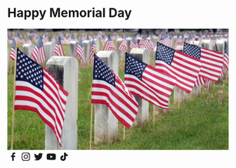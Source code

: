 <h1>Happy Memorial Day</h1>
  <a href=><img src="images/memorialday.jpg" class="center"></a>
<div class="bottomnav">
<a href="https://www.facebook.com/terminatevader" target="_blank" rel="noopener noreferrer"><span class="spr_icon icon "><svg xmlns="http://www.w3.org/2000/svg" width="25" height="25" viewBox="0 0 24 24" fill="currentColor" stroke="currentColor" stroke-width="0" stroke-linecap="round" stroke-linejoin="round"><path d="M13.897 20.9969V12.8009H16.662L17.073 9.59191H13.897V7.54791C13.897 6.62191 14.155 5.98791 15.484 5.98791H17.168V3.12691C16.349 3.03891 15.525 2.99691 14.701 2.99991C12.257 2.99991 10.579 4.49191 10.579 7.23091V9.58591H7.83197V12.7949H10.585V20.9969H13.897Z"></path></svg></span></a>
<a href="https://www.instagram.com/terminatevader" target="_blank" rel="noopener noreferrer"><span class="spr_icon icon "><svg xmlns="http://www.w3.org/2000/svg" width="25" height="25" viewBox="0 0 24 24" fill="currentColor" stroke="currentColor" stroke-width="0" stroke-linecap="round" stroke-linejoin="round"><path d="M12.499 7.37695C9.94498 7.37695 7.87598 9.44695 7.87598 12C7.87598 14.554 9.94498 16.624 12.499 16.624C15.051 16.624 17.122 14.554 17.122 12C17.122 9.44695 15.051 7.37695 12.499 7.37695ZM12.499 15.004C10.84 15.004 9.49498 13.659 9.49498 12.001C9.49498 10.342 10.84 8.99795 12.499 8.99795C14.158 8.99795 15.501 10.342 15.501 12.001C15.501 13.659 14.158 15.004 12.499 15.004Z"></path><path d="M17.306 8.28491C17.9014 8.28491 18.384 7.80227 18.384 7.20691C18.384 6.61154 17.9014 6.12891 17.306 6.12891C16.7107 6.12891 16.228 6.61154 16.228 7.20691C16.228 7.80227 16.7107 8.28491 17.306 8.28491Z"></path><path d="M21.033 6.11088C20.564 4.90188 19.609 3.94588 18.4 3.47888C17.701 3.21588 16.962 3.07488 16.214 3.05888C15.251 3.01688 14.946 3.00488 12.504 3.00488C10.062 3.00488 9.74901 3.00488 8.79401 3.05888C8.04801 3.07388 7.30901 3.21488 6.61001 3.47888C5.40001 3.94588 4.44501 4.90188 3.97701 6.11088C3.71401 6.81088 3.57301 7.54888 3.55801 8.29688C3.51501 9.25888 3.50201 9.56388 3.50201 12.0069C3.50201 14.4489 3.50201 14.7599 3.55801 15.7169C3.57301 16.4649 3.71401 17.2029 3.97701 17.9039C4.44601 19.1119 5.40101 20.0679 6.61101 20.5359C7.30701 20.8079 8.04601 20.9619 8.79601 20.9859C9.75901 21.0279 10.064 21.0409 12.506 21.0409C14.948 21.0409 15.261 21.0409 16.216 20.9859C16.963 20.9709 17.702 20.8289 18.402 20.5669C19.611 20.0979 20.566 19.1429 21.035 17.9339C21.298 17.2339 21.439 16.4959 21.454 15.7479C21.497 14.7859 21.51 14.4809 21.51 12.0379C21.51 9.59488 21.51 9.28488 21.454 8.32788C21.441 7.56988 21.301 6.81888 21.033 6.11088ZM19.815 15.6429C19.808 16.2189 19.704 16.7899 19.504 17.3309C19.199 18.1179 18.578 18.7399 17.792 19.0419C17.257 19.2409 16.693 19.3449 16.122 19.3529C15.172 19.3969 14.904 19.4079 12.468 19.4079C10.03 19.4079 9.78101 19.4079 8.81301 19.3529C8.24401 19.3459 7.67801 19.2409 7.14401 19.0419C6.35501 18.7409 5.73001 18.1189 5.42501 17.3309C5.22901 16.7969 5.12301 16.2319 5.11401 15.6619C5.07101 14.7119 5.06101 14.4439 5.06101 12.0079C5.06101 9.57088 5.06101 9.32188 5.11401 8.35288C5.12101 7.77688 5.22501 7.20688 5.42501 6.66588C5.73001 5.87688 6.35501 5.25588 7.14401 4.95388C7.67801 4.75588 8.24401 4.65088 8.81301 4.64288C9.76401 4.59988 10.031 4.58788 12.468 4.58788C14.905 4.58788 15.155 4.58788 16.122 4.64288C16.693 4.64988 17.257 4.75488 17.792 4.95388C18.578 5.25688 19.199 5.87888 19.504 6.66588C19.7 7.19988 19.806 7.76488 19.815 8.33488C19.858 9.28588 19.869 9.55288 19.869 11.9899C19.869 14.4259 19.869 14.6879 19.826 15.6439H19.815V15.6429Z"></path></svg></span></a>
<a href="https://www.twitter.com/terminatevader" target="_blank" rel="noopener noreferrer"><span class="spr_icon icon "><svg xmlns="http://www.w3.org/2000/svg" width="25" height="25" viewBox="0 0 24 24" fill="currentColor" stroke="currentColor" stroke-width="0" stroke-linecap="round" stroke-linejoin="round"><path d="M20.133 7.99704C20.146 8.17204 20.146 8.34604 20.146 8.52004C20.146 13.845 16.093 19.981 8.686 19.981C6.404 19.981 4.284 19.32 2.5 18.172C2.824 18.209 3.136 18.222 3.473 18.222C5.356 18.222 7.089 17.586 8.474 16.501C6.703 16.464 5.219 15.304 4.707 13.708C4.956 13.745 5.206 13.77 5.468 13.77C5.829 13.77 6.192 13.72 6.529 13.633C4.682 13.259 3.299 11.638 3.299 9.68004V9.63004C3.836 9.92904 4.459 10.116 5.119 10.141C4.034 9.41904 3.323 8.18404 3.323 6.78704C3.323 6.03904 3.522 5.35304 3.871 4.75504C5.854 7.19804 8.835 8.79504 12.177 8.97004C12.115 8.67004 12.077 8.35904 12.077 8.04704C12.077 5.82704 13.873 4.01904 16.105 4.01904C17.265 4.01904 18.312 4.50504 19.048 5.29104C19.958 5.11604 20.83 4.77904 21.604 4.31804C21.305 5.25304 20.668 6.03904 19.833 6.53804C20.644 6.45004 21.43 6.22604 22.152 5.91404C21.604 6.71204 20.919 7.42304 20.133 7.99704Z"></path></svg></span></a>
<a href="https://youtube.com/channel/UCCMv0CD6mDG49d04chkxtYg" target="_blank" rel="noopener noreferrer"><span class="spr_icon icon "><svg xmlns="http://www.w3.org/2000/svg" width="25" height="25" viewBox="0 0 24 24" fill="currentColor" stroke="currentColor" stroke-width="0" stroke-linecap="round" stroke-linejoin="round"><path d="M22.093 7.20301C21.863 6.34501 21.188 5.66801 20.331 5.43701C18.765 5.00701 12.5 5.00001 12.5 5.00001C12.5 5.00001 6.23596 4.99301 4.66896 5.40401C3.82896 5.63301 3.13496 6.32501 2.90296 7.18201C2.48996 8.74801 2.48596 11.996 2.48596 11.996C2.48596 11.996 2.48196 15.26 2.89196 16.81C3.12196 17.667 3.79696 18.344 4.65496 18.575C6.23696 19.005 12.485 19.012 12.485 19.012C12.485 19.012 18.75 19.019 20.316 18.609C21.172 18.379 21.85 17.703 22.083 16.846C22.497 15.281 22.5 12.034 22.5 12.034C22.5 12.034 22.52 8.76901 22.093 7.20301ZM10.496 15.005L10.501 9.00501L15.708 12.01L10.496 15.005Z"></path></svg></span></a>
<a href="https://www.tiktok.com/@terminatevader" target="_blank" rel="noopener noreferrer"><span class="spr_icon icon "><svg xmlns="http://www.w3.org/2000/svg" width="25" height="25" viewBox="0 0 24 24" fill="currentColor" stroke="currentColor" stroke-width="0" stroke-linecap="round" stroke-linejoin="round"><path d="M19.964 6.95384C18.0435 6.95384 16.481 5.41672 16.481 3.52734C16.481 3.23607 16.2411 3 15.945 3H13.0741C12.7782 3 12.5381 3.23607 12.5381 3.52734V15.1067C12.5381 16.2174 11.6195 17.121 10.4904 17.121C9.36142 17.121 8.44291 16.2174 8.44291 15.1067C8.44291 13.9958 9.36142 13.0922 10.4904 13.0922C10.7865 13.0922 11.0265 12.8561 11.0265 12.5648V9.74052C11.0265 9.44939 10.7865 9.21318 10.4904 9.21318C7.18728 9.21318 4.5 11.857 4.5 15.1067C4.5 18.3563 7.18728 21 10.4904 21C13.7936 21 16.481 18.3563 16.481 15.1067V9.98112C17.5478 10.5407 18.735 10.8328 19.964 10.8328C20.26 10.8328 20.5 10.5968 20.5 10.3055V7.48119C20.5 7.19005 20.26 6.95384 19.964 6.95384Z"></path></svg></span></a>
  
  </div>
